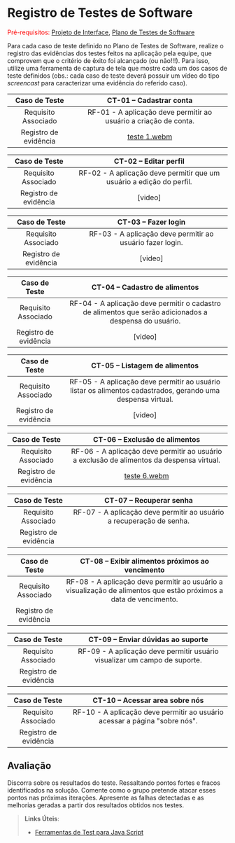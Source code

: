 # Registro de Testes de Software

<span style="color:red">Pré-requisitos: <a href="3-Projeto de Interface.md"> Projeto de Interface</a></span>, <a href="8-Plano de Testes de Software.md"> Plano de Testes de Software</a>

Para cada caso de teste definido no Plano de Testes de Software, realize o registro das evidências dos testes feitos na aplicação pela equipe, que comprovem que o critério de êxito foi alcançado (ou não!!!). Para isso, utilize uma ferramenta de captura de tela que mostre cada um dos casos de teste definidos (obs.: cada caso de teste deverá possuir um vídeo do tipo _screencast_ para caracterizar uma evidência do referido caso).

| **Caso de Teste** 	| **CT-01 – Cadastrar conta** 	|
|:---:	|:---:	|
|	Requisito Associado 	| RF-01 - A aplicação deve permitir ao usuário a criação de conta. |
|Registro de evidência | [teste 1.webm](https://github.com/user-attachments/assets/bd20928b-e600-4cfa-a978-478d4359cd65) |

| **Caso de Teste** 	| **CT-02 – Editar perfil** 	|
|:---:	|:---:	|
|	Requisito Associado 	| RF-02 - A aplicação deve permitir que um usuário a edição do perfil. |
|Registro de evidência | [video] |

| **Caso de Teste** 	| **CT-03 – Fazer login** 	|
|:---:	|:---:	|
|	Requisito Associado 	| RF-03 - A aplicação deve permitir ao usuário fazer login. |
|Registro de evidência | [video] |

| **Caso de Teste** 	| **CT-04 – Cadastro de alimentos** 	|
|:---:	|:---:	|
|	Requisito Associado 	| RF-04 - A aplicação deve permitir o cadastro de alimentos que serão adicionados a despensa do usuário. |
|Registro de evidência | [video] |

| **Caso de Teste** 	| **CT-05 – Listagem de alimentos** 	|
|:---:	|:---:	|
|	Requisito Associado 	| RF-05 - A aplicação deve permitir ao usuário listar os alimentos cadastrados, gerando uma despensa virtual. |
|Registro de evidência | [video] |

| **Caso de Teste** 	| **CT-06 – Exclusão de alimentos** 	|
|:---:	|:---:	|
|	Requisito Associado 	| RF-06 - A aplicação deve permitir ao usuário a exclusão de alimentos da despensa virtual. |
|Registro de evidência | [teste 6.webm](https://github.com/user-attachments/assets/c24f21c3-769b-4377-92d2-003ab02ba5ba) |

| **Caso de Teste** 	| **CT-07 – Recuperar senha** 	|
|:---:	|:---:	|
|	Requisito Associado 	| RF-07 - A aplicação deve permitir ao usuário a recuperação de senha. |
|Registro de evidência |  |

| **Caso de Teste** 	| **CT-08 – Exibir alimentos próximos ao vencimento** 	|
|:---:	|:---:	|
|	Requisito Associado 	| RF-08 - A aplicação deve permitir ao usuário a visualização de alimentos que estão próximos a data de vencimento. |
|Registro de evidência |  |

| **Caso de Teste** 	| **CT-09 – Enviar dúvidas ao suporte** 	|
|:---:	|:---:	|
|	Requisito Associado 	| RF-09 - A aplicação deve permitir usuário visualizar um campo de suporte. |
|Registro de evidência |  |

| **Caso de Teste** 	| **CT-10 – Acessar area sobre nós** 	|
|:---:	|:---:	|
|	Requisito Associado 	| RF-10 - A aplicação deve permitir ao usuário acessar a página "sobre nós". |
|Registro de evidência |  |



## Avaliação

Discorra sobre os resultados do teste. Ressaltando pontos fortes e fracos identificados na solução. Comente como o grupo pretende atacar esses pontos nas próximas iterações. Apresente as falhas detectadas e as melhorias geradas a partir dos resultados obtidos nos testes.

> **Links Úteis**:
> - [Ferramentas de Test para Java Script](https://geekflare.com/javascript-unit-testing/)
